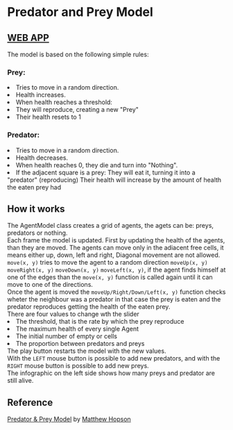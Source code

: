 <h1>Predator and Prey Model</h1>

<h2><a href="https://yyyyaaaannnnoooo.github.io/Predator_and_Prey_Model/">WEB APP</a></h2>
The model is based on the following simple rules:
<h3>Prey:</h3>
<li>Tries to move in a random direction.</li>
<li>Health increases.</li>
<li>When health reaches a threshold:</li>
<li>They will reproduce, creating a new "Prey"</li>
<li>Their health resets to 1</li>
<h3>Predator:</h3>
<li>Tries to move in a random direction.</li>
<li>Health decreases.</li>
<li>When health reaches 0, they die and turn into "Nothing".</li>
<li>If the adjacent square is a prey: They will eat it, turning it into a "predator" (reproducing) Their health will increase by the amount of health the eaten prey had</li>
<h2>How it works</h2>
The AgentModel class creates a grid of agents, the agets can be: preys, predators or nothing.<br>
Each frame the model is updated. First by updating the health of the agents, than they are moved. The agents can move only in the adiacent free cells, it means either up, down, left and right, Diagonal movement are not allowed. <code>move(x, y)</code> tries to move the agent to a random direction <code>moveUp(x, y)</code> <code>moveRight(x, y)</code> <code>moveDown(x, y)</code> <code>moveLeft(x, y)</code>, if the agent finds himself at one of the edges than the <code>move(x, y)</code> function is called again until it can move to one of the directions.<br>
Once the agent is moved the <code>moveUp/Right/Down/Left(x, y)</code> function checks wheter the neighbour was a predator in that case the prey is eaten and the predator reproduces getting the health of the eaten prey.<br>
There are four values to change wth the slider
<li>The threshold, that is the rate by which the prey reproduce</li>
<li>The maximum health of every single Agent</li>
<li>The initial number of empty or cells</li>
<li>The proportion between predators and preys</li>
The play button restarts the model with the new values.<br>
With the <code>LEFT</code> mouse button is possible to add new predators, and with the <code>RIGHT</code> mouse button is possible to add new preys.<br>
The infographic on the left side shows how many preys and predator are still alive.
<h2>Reference</h2>
<a href="https://github.com/Hopson97/PredatorAndPrey">Predator & Prey Model</a> by <a href="https://github.com/Hopson97">Matthew Hopson</a>